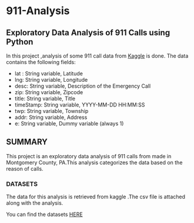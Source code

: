 # 911-Analysis

Exploratory Data Analysis of 911 Calls using Python
-----------
In this project ,analysis of some 911 call data from [Kaggle](https://www.kaggle.com) is done. The data contains the following fields:

* lat : String variable, Latitude
* lng: String variable, Longitude
* desc: String variable, Description of the Emergency Call
* zip: String variable, Zipcode
* title: String variable, Title
* timeStamp: String variable, YYYY-MM-DD HH:MM:SS
* twp: String variable, Township
* addr: String variable, Address
* e: String variable, Dummy variable (always 1)


## SUMMARY


This project is an exploratory data analysis of 911 calls from made in Montgomery County, PA.This analysis categorizes the data based on the reason of calls.


### DATASETS

The data for this analysis is retrieved from kaggle .The csv file is attached along with the analysis.
    
 You can find the datasets [HERE](https://www.kaggle.com/mchirico/montcoalert)
        
        